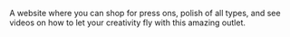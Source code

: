 A website where you can shop for press ons, polish of all types,  and see videos on how to let your creativity fly with this amazing outlet.
